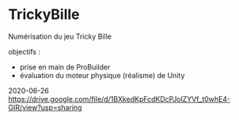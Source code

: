 # TrickyBille
Numérisation du jeu Tricky Bille

objectifs :
- prise en main de ProBuilder
- évaluation du moteur physique (réalisme) de Unity

2020-06-26
https://drive.google.com/file/d/1BXkedKpFcdKDcPJolZYVf_t0whE4-GIR/view?usp=sharing
